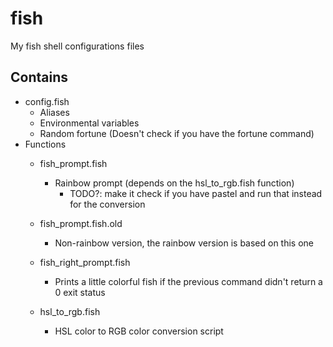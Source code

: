 # fish
My fish shell configurations files

## Contains
- config.fish
  - Aliases
  - Environmental variables
  - Random fortune (Doesn't check if you have the fortune command)
- Functions
  - fish_prompt.fish
    - Rainbow prompt (depends on the hsl_to_rgb.fish function)
      - TODO?: make it check if you have pastel and run that instead for the conversion
    
  - fish_prompt.fish.old
    - Non-rainbow version, the rainbow version is based on this one

  - fish_right_prompt.fish
    - Prints a little colorful fish if the previous command didn't return a 0 exit status

  - hsl_to_rgb.fish
    - HSL color to RGB color conversion script

